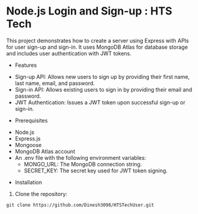 # Node.js Login and Sign-up : HTS Tech

This project demonstrates how to create a server using Express with APIs for user sign-up and sign-in. It uses MongoDB Atlas for database storage and includes user authentication with JWT tokens.

* Features
- Sign-up API: Allows new users to sign up by providing their first name, last name, email, and password.
- Sign-in API: Allows existing users to sign in by providing their email and password.
- JWT Authentication: Issues a JWT token upon successful sign-up or sign-in.

* Prerequisites
- Node.js
- Express.js
- Mongoose
- MongoDB Atlas account
- An .env file with the following environment variables: 
  - MONGO_URL: The MongoDB connection string.
  - SECRET_KEY: The secret key used for JWT token signing.

* Installation
1. Clone the repository:
```
git clone https://github.com/Dinesh3098/HTSTechUser.git

```
